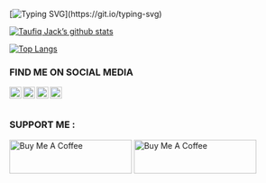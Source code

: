 [![Typing SVG](https://readme-typing-svg.herokuapp.com?color=%2336BCF7&center=true&vCenter=true&width=600&lines=Assalamu'alaikum+everyone!)](https://git.io/typing-svg)

<!-- <h1 align="center">Assalamu'alaikum everyone!</h1> -->

[![Taufiq Jack’s github stats](https://github-readme-stats.vercel.app/api?username=taufiqjack)](https://github.com/taufiqjack)

[![Top Langs](https://github-readme-stats.vercel.app/api/top-langs/?username=taufiqjack&layout=compact)](https://github.com/taufiqjack)
<br/>

<!-- <p align="center">
<img src="https://github.com/taufiqjack/taufiqjack.github.io/blob/main/images/background.jpg"/>
  </p> -->

### FIND ME ON SOCIAL MEDIA 

<a href="https://www.linkedin.com/in/taufiq-dwi-cahyono-6974b917a/"><img align="left" src="https://cdn-icons-png.flaticon.com/512/174/174857.png" alt="TaufiqJack | LinkedIn" width="21px"/></a>
<a href="https://instagram.com/cahyonoz"><img align="left" src="https://cdn4.iconfinder.com/data/icons/logos-brands-7/512/instagram_icon-instagram_buttoninstegram-512.png" alt="TaufiqJack | Instagram" width="21px"/></a>
<a href="https://twitter.com/monztervix"><img align="left" src="https://cdn-icons-png.flaticon.com/512/733/733579.png" alt="TaufiqJack | Twitter" width="21px"/></a>
<a href="https://youtube.com/taufiqjack"><img align="left" src="https://cdn-icons-png.flaticon.com/128/174/174883.png" alt="TaufiqJack | YouTube" width="21px"/></a>


<br/><br/>

<h3 align="left">SUPPORT ME :</h3>
<a href="https://www.buymeacoffee.com/taufiqjack" target="_blank"><img src="https://cdn.buymeacoffee.com/buttons/v2/default-yellow.png" alt="Buy Me A Coffee" style="height: 60px !important;width: 217px !important;" ></a>
<a href="https://saweria.co/taufiqjack" target="_blank"><img src="https://rencanggunung.com/images/saweria.png" alt="Buy Me A Coffee" style="height: 60px !important;width: 217px !important;" ></a>

<!--                                           github : taufiqjack
                                          linkedln : Taufiq Dwi Cahyono
                                          instagram : cahyonoz
                                          twitter : @monztervix
                                          youtube : Taufiq Jack 
-->

<!--
**taufiqjack/taufiqjack** is a ✨ _special_ ✨ repository because its `README.md` (this file) appears on your GitHub profile.

Here are some ideas to get you started:

- 🔭 I’m currently working on ...
- 🌱 I’m currently learning ...
- 👯 I’m looking to collaborate on ...
- 🤔 I’m looking for help with ...
- 💬 Ask me about ...
- 📫 How to reach me: ...
- 😄 Pronouns: ...
- ⚡ Fun fact: ...
-->
